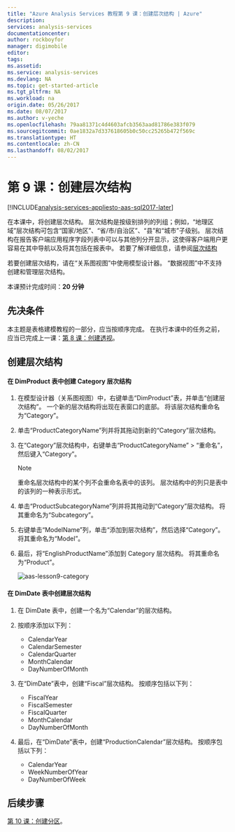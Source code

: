 ```yaml
---
title: "Azure Analysis Services 教程第 9 课：创建层次结构 | Azure"
description: 
services: analysis-services
documentationcenter: 
author: rockboyfor
manager: digimobile
editor: 
tags: 
ms.assetid: 
ms.service: analysis-services
ms.devlang: NA
ms.topic: get-started-article
ms.tgt_pltfrm: NA
ms.workload: na
origin.date: 05/26/2017
ms.date: 08/07/2017
ms.author: v-yeche
ms.openlocfilehash: 79aa81371c4d4603afcb3563aad81786e383f079
ms.sourcegitcommit: 0ae1832a7d337618605b0c50cc25265b472f569c
ms.translationtype: HT
ms.contentlocale: zh-CN
ms.lasthandoff: 08/02/2017
---
```

# <a name="lesson-9-create-hierarchies"></a>第 9 课：创建层次结构

[!INCLUDE[analysis-services-appliesto-aas-sql2017-later](../../../includes/analysis-services-appliesto-aas-sql2017-later.md)]

在本课中，将创建层次结构。 层次结构是按级别排列的列组；例如，“地理区域”层次结构可包含“国家/地区”、“省/市/自治区”、“县”和“城市”子级别。 层次结构在报告客户端应用程序字段列表中可以与其他列分开显示，这使得客户端用户更容易在其中导航以及将其包括在报表中。 若要了解详细信息，请参阅[层次结构](/sql/analysis-services/tabular-models/hierarchies-ssas-tabular)

若要创建层次结构，请在“关系图视图”中使用模型设计器。 “数据视图”中不支持创建和管理层次结构。  

本课预计完成时间：**20 分钟**  

## <a name="prerequisites"></a>先决条件  
本主题是表格建模教程的一部分，应当按顺序完成。 在执行本课中的任务之前，应当已完成上一课：[第 8 课：创建透视](../tutorials/aas-lesson-8-create-perspectives.md)。  

## <a name="create-hierarchies"></a>创建层次结构  

#### <a name="to-create-a-category-hierarchy-in-the-dimproduct-table"></a>在 DimProduct 表中创建 Category 层次结构  

1.  在模型设计器（关系图视图）中，右键单击“DimProduct”表，并单击“创建层次结构”。 一个新的层次结构将出现在表窗口的底部。 将该层次结构重命名为“Category”。  

2.  单击“ProductCategoryName”列并将其拖动到新的“Category”层次结构。  

3.  在“Category”层次结构中，右键单击“ProductCategoryName” > “重命名”，然后键入“Category”。  

    > [!NOTE]  
    > 重命名层次结构中的某个列不会重命名表中的该列。 层次结构中的列只是表中的该列的一种表示形式。  

4.  单击“ProductSubcategoryName”列并将其拖动到“Category”层次结构。 将其重命名为“Subcategory”。 

5.  右键单击“ModelName”列，单击“添加到层次结构”，然后选择“Category”。 将其重命名为“Model”。

6.  最后，将“EnglishProductName”添加到 Category 层次结构。 将其重命名为“Product”。  

    ![aas-lesson9-category](../tutorials/media/aas-lesson9-category.png)

#### <a name="to-create-hierarchies-in-the-dimdate-table"></a>在 DimDate 表中创建层次结构  

1.  在 DimDate 表中，创建一个名为“Calendar”的层次结构。  

3.  按顺序添加以下列：

    *  CalendarYear
    *  CalendarSemester
    *  CalendarQuarter
    *  MonthCalendar
    *  DayNumberOfMonth

4.  在“DimDate”表中，创建“Fiscal”层次结构。 按顺序包括以下列：  

    *  FiscalYear
    *  FiscalSemester
    *  FiscalQuarter
    *  MonthCalendar
    *  DayNumberOfMonth

5.  最后，在“DimDate”表中，创建“ProductionCalendar”层次结构。 按顺序包括以下列：  
    *  CalendarYear
    *  WeekNumberOfYear
    *  DayNumberOfWeek

 ## <a name="whats-next"></a>后续步骤
[第 10 课：创建分区](../tutorials/aas-lesson-10-create-partitions.md)。